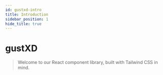 ```yaml
---
id: gustxd-intro
title: Introduction
sidebar_position: 1
hide_title: true
---
```


# gustXD

> Welcome to our React component library, built with Tailwind CSS in mind.
